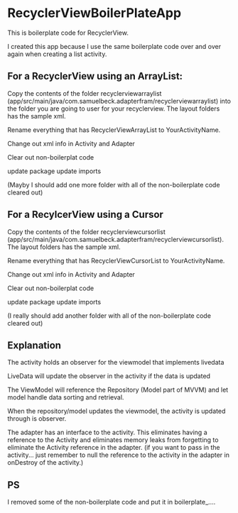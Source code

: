 # RecyclerViewBoilerPlateApp
This is boilerplate code for RecyclerView.

I created this app because I use the same boilerplate code over and over again when creating a list activity.  


## For a RecyclerView using an ArrayList:
Copy the contents of the folder recyclerviewarraylist (app/src/main/java/com.samuelbeck.adapterfram/recyclerviewarraylist) into the folder you are going to user for your recyclerview.  The layout folders has the sample xml.  

Rename everything that has RecyclerViewArrayList to YourActivityName. 

Change out xml info in Activity and Adapter

Clear out non-boilerplat code

update package
update imports

(Mayby I should add one more folder with all of the non-boilerplate code cleared out)



## For a RecylcerView using a Cursor
Copy the contents of the folder recyclerviewcursorlist (app/src/main/java/com.samuelbeck.adapterfram/recyclerviewcursorlist). The layout folders has the sample xml.


Rename everything that has RecyclerViewCursorList to YourActivityName.

Change out xml info in Activity and Adapter

Clear out non-boilerplat code

update package
update imports

(I really should add another folder with all of the non-boilerplate code cleared out)


 
## Explanation

The activity holds an observer for the viewmodel that implements livedata

LiveData will update the observer in the activity if the data is updated

The ViewModel will reference the Repository (Model part of MVVM) and let model handle data sorting and retrieval.

When the repository/model updates  the viewmodel, the activity is updated through is observer.

The adapter has an interface to the activity.  This eliminates having a reference to the Activity and eliminates memory leaks from forgetting to eliminate the Activity reference in the adapter. (if you want to pass in the activity... just remember to null the reference to the activity in the adapter in onDestroy of the activity.)


## PS
I removed some of the non-boilerplate code and put it in boilerplate_....


